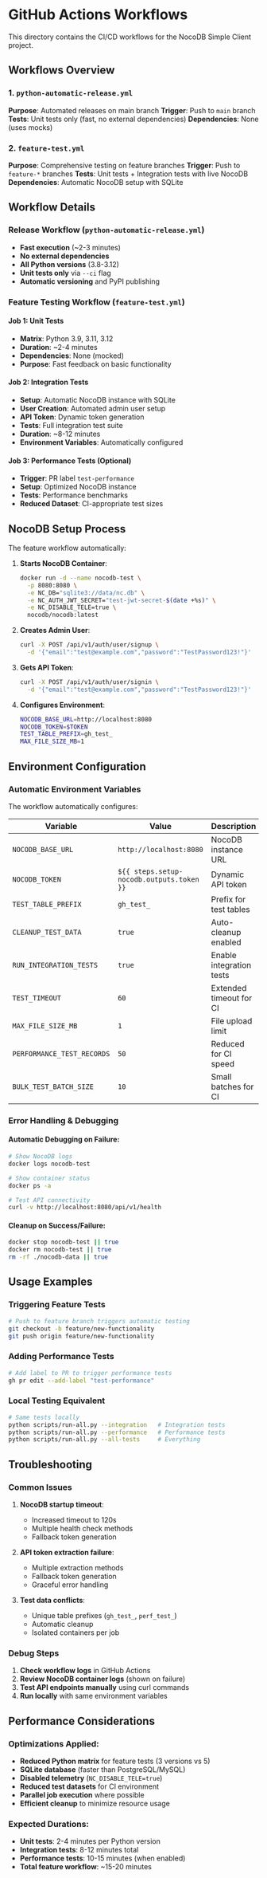 # GitHub Actions Workflows

This directory contains the CI/CD workflows for the NocoDB Simple Client project.

## Workflows Overview

### 1. `python-automatic-release.yml`
**Purpose**: Automated releases on main branch
**Trigger**: Push to `main` branch
**Tests**: Unit tests only (fast, no external dependencies)
**Dependencies**: None (uses mocks)

### 2. `feature-test.yml`
**Purpose**: Comprehensive testing on feature branches
**Trigger**: Push to `feature-*` branches
**Tests**: Unit tests + Integration tests with live NocoDB
**Dependencies**: Automatic NocoDB setup with SQLite

## Workflow Details

### Release Workflow (`python-automatic-release.yml`)
- **Fast execution** (~2-3 minutes)
- **No external dependencies**
- **All Python versions** (3.8-3.12)
- **Unit tests only** via `--ci` flag
- **Automatic versioning** and PyPI publishing

### Feature Testing Workflow (`feature-test.yml`)

#### Job 1: Unit Tests
- **Matrix**: Python 3.9, 3.11, 3.12
- **Duration**: ~2-4 minutes
- **Dependencies**: None (mocked)
- **Purpose**: Fast feedback on basic functionality

#### Job 2: Integration Tests
- **Setup**: Automatic NocoDB instance with SQLite
- **User Creation**: Automated admin user setup
- **API Token**: Dynamic token generation
- **Tests**: Full integration test suite
- **Duration**: ~8-12 minutes
- **Environment Variables**: Automatically configured

#### Job 3: Performance Tests (Optional)
- **Trigger**: PR label `test-performance`
- **Setup**: Optimized NocoDB instance
- **Tests**: Performance benchmarks
- **Reduced Dataset**: CI-appropriate test sizes

## NocoDB Setup Process

The feature workflow automatically:

1. **Starts NocoDB Container**:
   ```bash
   docker run -d --name nocodb-test \
     -p 8080:8080 \
     -e NC_DB="sqlite3://data/nc.db" \
     -e NC_AUTH_JWT_SECRET="test-jwt-secret-$(date +%s)" \
     -e NC_DISABLE_TELE=true \
     nocodb/nocodb:latest
   ```

2. **Creates Admin User**:
   ```bash
   curl -X POST /api/v1/auth/user/signup \
     -d '{"email":"test@example.com","password":"TestPassword123!"}'
   ```

3. **Gets API Token**:
   ```bash
   curl -X POST /api/v1/auth/user/signin \
     -d '{"email":"test@example.com","password":"TestPassword123!"}'
   ```

4. **Configures Environment**:
   ```bash
   NOCODB_BASE_URL=http://localhost:8080
   NOCODB_TOKEN=$TOKEN
   TEST_TABLE_PREFIX=gh_test_
   MAX_FILE_SIZE_MB=1
   ```

## Environment Configuration

### Automatic Environment Variables
The workflow automatically configures:

| Variable | Value | Description |
|----------|-------|-------------|
| `NOCODB_BASE_URL` | `http://localhost:8080` | NocoDB instance URL |
| `NOCODB_TOKEN` | `${{ steps.setup-nocodb.outputs.token }}` | Dynamic API token |
| `TEST_TABLE_PREFIX` | `gh_test_` | Prefix for test tables |
| `CLEANUP_TEST_DATA` | `true` | Auto-cleanup enabled |
| `RUN_INTEGRATION_TESTS` | `true` | Enable integration tests |
| `TEST_TIMEOUT` | `60` | Extended timeout for CI |
| `MAX_FILE_SIZE_MB` | `1` | File upload limit |
| `PERFORMANCE_TEST_RECORDS` | `50` | Reduced for CI speed |
| `BULK_TEST_BATCH_SIZE` | `10` | Small batches for CI |

### Error Handling & Debugging

#### Automatic Debugging on Failure:
```bash
# Show NocoDB logs
docker logs nocodb-test

# Show container status
docker ps -a

# Test API connectivity
curl -v http://localhost:8080/api/v1/health
```

#### Cleanup on Success/Failure:
```bash
docker stop nocodb-test || true
docker rm nocodb-test || true
rm -rf ./nocodb-data || true
```

## Usage Examples

### Triggering Feature Tests
```bash
# Push to feature branch triggers automatic testing
git checkout -b feature/new-functionality
git push origin feature/new-functionality
```

### Adding Performance Tests
```bash
# Add label to PR to trigger performance tests
gh pr edit --add-label "test-performance"
```

### Local Testing Equivalent
```bash
# Same tests locally
python scripts/run-all.py --integration   # Integration tests
python scripts/run-all.py --performance   # Performance tests
python scripts/run-all.py --all-tests     # Everything
```

## Troubleshooting

### Common Issues

1. **NocoDB startup timeout**:
   - Increased timeout to 120s
   - Multiple health check methods
   - Fallback token generation

2. **API token extraction failure**:
   - Multiple extraction methods
   - Fallback token generation
   - Graceful error handling

3. **Test data conflicts**:
   - Unique table prefixes (`gh_test_`, `perf_test_`)
   - Automatic cleanup
   - Isolated containers per job

### Debug Steps

1. **Check workflow logs** in GitHub Actions
2. **Review NocoDB container logs** (shown on failure)
3. **Test API endpoints manually** using curl commands
4. **Run locally** with same environment variables

## Performance Considerations

### Optimizations Applied:
- **Reduced Python matrix** for feature tests (3 versions vs 5)
- **SQLite database** (faster than PostgreSQL/MySQL)
- **Disabled telemetry** (`NC_DISABLE_TELE=true`)
- **Reduced test datasets** for CI environment
- **Parallel job execution** where possible
- **Efficient cleanup** to minimize resource usage

### Expected Durations:
- **Unit tests**: 2-4 minutes per Python version
- **Integration tests**: 8-12 minutes total
- **Performance tests**: 10-15 minutes (when enabled)
- **Total feature workflow**: ~15-20 minutes
